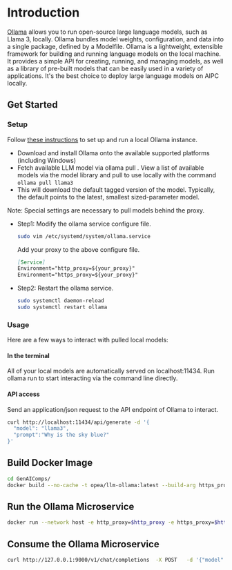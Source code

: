 # Introduction

[Ollama](https://github.com/ollama/ollama) allows you to run open-source large language models, such as Llama 3, locally. Ollama bundles model weights, configuration, and data into a single package, defined by a Modelfile. Ollama is a lightweight, extensible framework for building and running language models on the local machine. It provides a simple API for creating, running, and managing models, as well as a library of pre-built models that can be easily used in a variety of applications. It's the best choice to deploy large language models on AIPC locally.

## Get Started

### Setup

Follow [these instructions](https://github.com/ollama/ollama) to set up and run a local Ollama instance.

- Download and install Ollama onto the available supported platforms (including Windows)
- Fetch available LLM model via ollama pull <name-of-model>. View a list of available models via the model library and pull to use locally with the command `ollama pull llama3`
- This will download the default tagged version of the model. Typically, the default points to the latest, smallest sized-parameter model.

Note:
Special settings are necessary to pull models behind the proxy.

- Step1: Modify the ollama service configure file.

  ```bash
  sudo vim /etc/systemd/system/ollama.service
  ```

  Add your proxy to the above configure file.

  ```markdown
  [Service]
  Environment="http_proxy=${your_proxy}"
  Environment="https_proxy=${your_proxy}"
  ```

- Step2: Restart the ollama service.
  ```bash
  sudo systemctl daemon-reload
  sudo systemctl restart ollama
  ```

### Usage

Here are a few ways to interact with pulled local models:

#### In the terminal

All of your local models are automatically served on localhost:11434. Run ollama run <name-of-model> to start interacting via the command line directly.

#### API access

Send an application/json request to the API endpoint of Ollama to interact.

```bash
curl http://localhost:11434/api/generate -d '{
  "model": "llama3",
  "prompt":"Why is the sky blue?"
}'
```

## Build Docker Image

```bash
cd GenAIComps/
docker build --no-cache -t opea/llm-ollama:latest --build-arg https_proxy=$https_proxy --build-arg http_proxy=$http_proxy -f comps/llms/text-generation/ollama/Dockerfile .
```

## Run the Ollama Microservice

```bash
docker run --network host -e http_proxy=$http_proxy -e https_proxy=$https_proxy opea/llm-ollama:latest
```

## Consume the Ollama Microservice

```bash
curl http://127.0.0.1:9000/v1/chat/completions  -X POST   -d '{"model": "llama3", "query":"What is Deep Learning?","max_new_tokens":32,"top_k":10,"top_p":0.95,"typical_p":0.95,"temperature":0.01,"repetition_penalty":1.03,"streaming":true}'   -H 'Content-Type: application/json'
```
